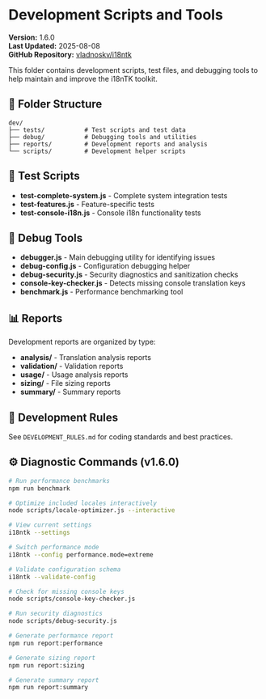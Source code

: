 # Development Scripts and Tools

**Version:** 1.6.0  
**Last Updated:** 2025-08-08  
**GitHub Repository:** [vladnoskv/i18ntk](https://github.com/vladnoskv/i18ntk)

This folder contains development scripts, test files, and debugging tools to help maintain and improve the i18nTK toolkit.

## 📁 Folder Structure

```
dev/
├── tests/           # Test scripts and test data
├── debug/           # Debugging tools and utilities
├── reports/         # Development reports and analysis
└── scripts/         # Development helper scripts
```

## 🧪 Test Scripts

- **test-complete-system.js** - Complete system integration tests
- **test-features.js** - Feature-specific tests
- **test-console-i18n.js** - Console i18n functionality tests

## 🐛 Debug Tools

- **debugger.js** - Main debugging utility for identifying issues
- **debug-config.js** - Configuration debugging helper
- **debug-security.js** - Security diagnostics and sanitization checks
- **console-key-checker.js** - Detects missing console translation keys
- **benchmark.js** - Performance benchmarking tool

## 📊 Reports

Development reports are organized by type:
- **analysis/** - Translation analysis reports
- **validation/** - Validation reports
- **usage/** - Usage analysis reports
- **sizing/** - File sizing reports
- **summary/** - Summary reports

## 🔧 Development Rules

See `DEVELOPMENT_RULES.md` for coding standards and best practices.

## ⚙️ Diagnostic Commands (v1.6.0)

```bash
# Run performance benchmarks
npm run benchmark

# Optimize included locales interactively
node scripts/locale-optimizer.js --interactive

# View current settings
i18ntk --settings

# Switch performance mode
i18ntk --config performance.mode=extreme

# Validate configuration schema
i18ntk --validate-config

# Check for missing console keys
node scripts/console-key-checker.js

# Run security diagnostics
node scripts/debug-security.js

# Generate performance report
npm run report:performance

# Generate sizing report
npm run report:sizing

# Generate summary report
npm run report:summary

```
